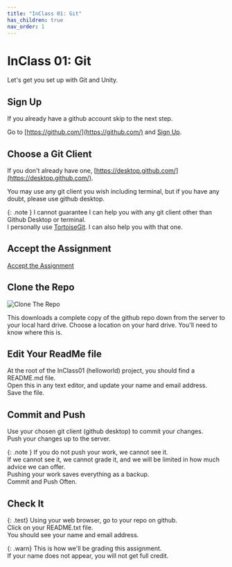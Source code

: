 ```yaml
---
title: "InClass 01: Git"
has_children: true
nav_order: 1
---
```


# InClass 01: Git

Let's get you set up with Git and Unity.

## Sign Up

If you already have a github account skip to the next step.

Go to [https://github.com/](https://github.com/) and [Sign Up](https://github.com/signup?ref_cta=Sign+up&ref_loc=header+logged+out&ref_page=%2F&source=header-home).

## Choose a Git Client

If you don't already have one, [https://desktop.github.com/](https://desktop.github.com/).

You may use any git client you wish including terminal, but if you have any doubt, please use github desktop.

{: .note }
I cannot guarantee I can help you with any git client other than Github Desktop or terminal.\
I personally use [TortoiseGit](https://tortoisegit.org/download/). I can also help you with that one.

## Accept the Assignment

[Accept the Assignment](https://classroom.github.com/a/6XddjqmI)

## Clone the Repo

![Clone The Repo](images/gitclone.jpg "Clone The Repo")

This downloads a complete copy of the github repo down from the server to your local hard drive.
Choose a location on your hard drive. You'll need to know where this is.

## Edit Your ReadMe file

At the root of the InClass01 (helloworld) project, you should find a README.md file.\
Open this in any text editor, and update your name and email address.\
Save the file.

## Commit and Push

Use your chosen git client (github desktop) to commit your changes.\
Push your changes up to the server.

{: .note }
If you do not push your work, we cannot see it.\
If we cannot see it, we cannot grade it, and we will be limited in how much advice we can offer.\
Pushing your work saves everything as a backup.\
Commit and Push Often.

## Check It

{: .test}
Using your web browser, go to your repo on github.\
Click on your README.txt file.\
You should see your name and email address.

{: .warn}
This is how we'll be grading this assignment.\
If your name does not appear, you will not get full credit.




